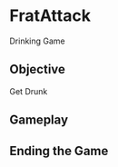 FratAttack
===============

Drinking Game


Objective
---------

Get Drunk



Gameplay
--------



Ending the Game
---------------

